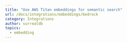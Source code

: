 ```yaml
---
title: "Use AWS Titan embeddings for semantic search"
url: /docs/integrations/embeddings/bedrock
category: Integrations
author: surrealdb
topics:
  - embedding
---
```


